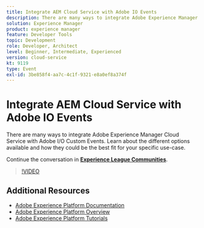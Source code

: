 ```yaml
---
title: Integrate AEM Cloud Service with Adobe IO Events
description: There are many ways to integrate Adobe Experience Manager Cloud Service with Adobe I/O Custom Events. Learn about the different options available and how they could be the best fit for your specific use-case.
solution: Experience Manager
product: experience manager
feature: Developer Tools
topic: Development
role: Developer, Architect
level: Beginner, Intermediate, Experienced
version: cloud-service
kt: 9119
type: Event
exl-id: 3be858f4-aa7c-4c1f-9321-e8a0ef8a374f
---
```

# Integrate AEM Cloud Service with Adobe IO Events

There are many ways to integrate Adobe Experience Manager Cloud Service with Adobe I/O Custom Events. Learn about the different options available and how they could be the best fit for your specific use-case.

Continue the conversation in **[Experience League Communities](https://adobe.ly/3ij0O1W)**.

>[!VIDEO](https://video.tv.adobe.com/v/337529/?quality=12&learn=on&hidetitle=true)

## Additional Resources

- [Adobe Experience Platform Documentation](https://experienceleague.adobe.com/docs/experience-platform.html)
- [Adobe Experience Platform Overview](https://experienceleague.adobe.com/docs/experience-platform/landing/home.html)
- [Adobe Experience Platform Tutorials](https://experienceleague.adobe.com/docs/platform-learn/tutorials/overview.html?lang=en)
